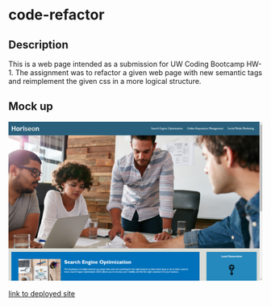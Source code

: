 # code-refactor
## Description
This is a web page intended as a submission for UW Coding Bootcamp HW-1. The assignment was to refactor a given web page with new semantic tags and reimplement the given css in a more logical structure.

## Mock up
![Screenshot of rendered page](./github-resources/screenshot.png)

[link to deployed site](https://zacharyeggert.github.io/code-refactor/)
